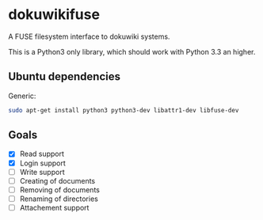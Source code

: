 # dokuwikifuse
A FUSE filesystem interface to dokuwiki systems.

This is a Python3 only library, which should work with Python 3.3 an higher.

## Ubuntu dependencies
Generic:
```bash
sudo apt-get install python3 python3-dev libattr1-dev libfuse-dev
```

## Goals
- [x] Read support
- [x] Login support
- [ ] Write support
- [ ] Creating of documents
- [ ] Removing of documents
- [ ] Renaming of directories
- [ ] Attachement support

